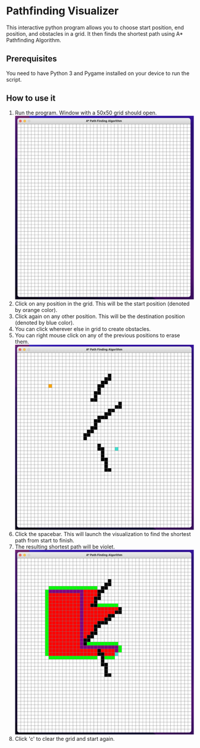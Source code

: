 # Pathfinding Visualizer
This interactive python program allows you to choose start position, end position, and obstacles in a grid. It then finds the shortest path using A* Pathfinding Algorithm.
## Prerequisites
You need to have Python 3 and Pygame installed on your device to run the script.
## How to use it
1. Run the program. Window with a 50x50 grid should open.
![Grid](images/grid.png)
2. Click on any position in the grid. This will be the start position (denoted by orange color).
3. Click again on any other position. This will be the destination position (denoted by blue color).
4. You can click wherever else in grid to create obstacles.
5. You can right mouse click on any of the previous positions to erase them.
![Setup](images/setup.png)
6. Click the spacebar. This will launch the visualization to find the shortest path from start to finish.
7. The resulting shortest path will be violet.
![Result](images/result.png)
8. Click 'c' to clear the grid and start again.
